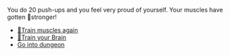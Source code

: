 You do 20 push-ups and you feel very proud of yourself. 
Your muscles have gotten 💪stronger! 

- [💪Train muscles again](0-1AA.md)
- [🧠Train your Brain](0-1B.md)
- [Go into dungeon](../1/2.md)
 
